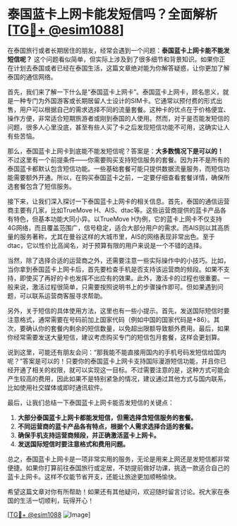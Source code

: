 # 泰国蓝卡上网卡能发短信吗？全面解析[[TG💪+ @esim1088](https://t.me/s/esim1088)]

在泰国旅行或者长期居住的朋友，经常会遇到一个问题：**泰国蓝卡上网卡能不能发短信呢？** 这个问题看似简单，但实际上涉及到了很多细节和背景知识。如果你正在计划去泰国或者已经在泰国生活，这篇文章绝对能为你解答疑惑，让你更加了解泰国的通信网络。

首先，我们来了解一下什么是“泰国蓝卡上网卡”。泰国蓝卡上网卡，顾名思义，就是一种专门为外国游客或长期居留人士设计的SIM卡。它通常以预付费的形式出售，用户可以根据自己的需求选择不同的流量套餐。这种卡的优点在于价格便宜、操作方便，非常适合短期旅游者或刚到泰国的人使用。然而，对于是否能发短信的问题，很多人心里没底，甚至有些人买了卡之后发现短信功能不可用，这确实让人有些苦恼。

那么，泰国蓝卡上网卡到底能不能发短信呢？答案是：**大多数情况下是可以的！** 不过这里有一个前提条件——你需要购买支持短信服务的套餐。因为并不是所有的泰国蓝卡都默认包含短信功能。一些基础套餐可能只提供数据流量服务，而短信功能需要额外开通。所以，在购买泰国蓝卡之前，一定要仔细查看套餐详情，确保所选套餐包含了短信服务。

接下来，让我们深入探讨一下泰国蓝卡上网卡的相关信息。首先，泰国的通信运营商主要有几家，比如TrueMove H、AIS、dtac等。这些运营商提供的蓝卡产品各有特色，但基本功能大同小异。以TrueMove H为例，它的蓝卡上网卡不仅支持4G网络，而且覆盖范围广，信号稳定，适合大部分用户的需求。而AIS则以其高质量的服务著称，尤其在曼谷这样的大城市里，AIS的网络表现非常出色。至于dtac，它以性价比高闻名，对于预算有限的用户来说是一个不错的选择。

当然，除了选择合适的运营商之外，还需要注意一些实际操作中的小技巧。比如，当你拿到泰国蓝卡上网卡后，首先要检查手机是否支持该运营商的频段。如果不支持，即使买了再好的卡也发挥不出应有的效果。此外，激活卡的过程也很重要。一般来说，激活过程很简单，只需要按照说明书上的步骤操作即可。但如果遇到问题，可以联系运营商客服寻求帮助。

另外，关于短信的具体使用方法，这里也有一些小提示。首先，发送国际短信时要注意格式，通常需要在号码前加上国家代码（例如中国的国家代码是+86）。其次，要确认你的套餐内剩余的短信数量，以免超出限额导致额外费用。最后，如果你经常需要发送大量短信，建议考虑购买专门的短信包月套餐，这样会更划算。

说到这里，可能还有朋友会问：“那我能不能直接用国内的手机号码发短信给国内呢？”答案是可以的！只要你的泰国蓝卡上网卡支持国际漫游短信功能，并且你已经开通了相关的权限，就可以实现这一目标。不过需要注意的是，这种方式可能会产生较高的费用，因此如果不是特别紧急的情况，建议通过其他方式与国内联系，比如使用社交媒体或即时通讯软件。

最后，让我们总结一下泰国蓝卡上网卡能否发短信的关键点：

1. **大部分泰国蓝卡上网卡都能发短信，但需选择含短信服务的套餐。**
2. **不同运营商的蓝卡产品各有特点，根据个人需求选择合适的套餐。**
3. **确保手机支持运营商频段，并正确激活蓝卡上网卡。**
4. **发送国际短信时要注意格式和费用问题。**

总之，泰国蓝卡上网卡是一项非常实用的服务，无论是用来上网还是发短信都非常便捷。如果你打算前往泰国旅行或定居，不妨提前做好功课，挑选一款适合自己的蓝卡上网卡。这样不仅能节省开支，还能让旅途更加顺畅愉快。

希望这篇文章对你有所帮助！如果还有其他疑问，欢迎随时留言讨论。祝大家在泰国的生活一切顺利，玩得开心！

[[TG💪+ @esim1088](https://t.me/s/esim1088) ![Image](https://i.postimg.cc/4NQfJmqS/Snipaste-2025-05-13-00-14-12.png)]